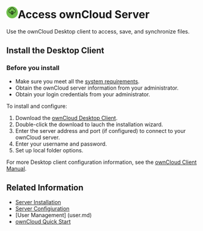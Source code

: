 # <img src="login-sm.png" width=30></img>Access ownCloud Server

Use the ownCloud Desktop client to access, save, and synchronize files. 

## Install the Desktop Client

### Before you install

- Make sure you meet all the [system requirements](https://doc.owncloud.org/desktop/latest/installing.html). 
- Obtain the ownCloud server information from your administrator. 
- Obtain your login credentials from your administrator. 

To install and configure:

1. Download the [ownCloud Desktop Client](https://owncloud.com/download/#desktop-clients). 
2. Double-click the download to lauch the installation wizard. 
3. Enter the server address and port (if configured) to connect to your ownCloud server.
4. Enter your username and password.
5. Set up local folder options.

For more Desktop client configuration information, see the [ownCloud Client Manual](https://doc.owncloud.org/desktop/latest/).

## Related Information
- [Server Installation](install.md)
- [Server Configiuration](servers.md)
- [User Management] (user.md)
- [ownCloud Quick Start](introduction.md)

